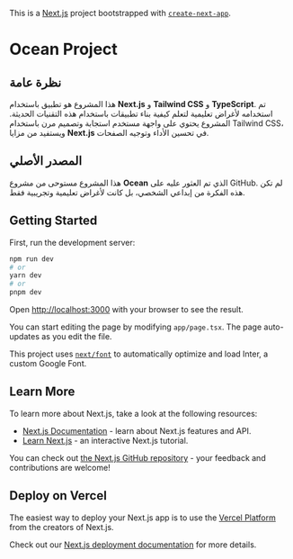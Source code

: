 This is a [Next.js](https://nextjs.org/) project bootstrapped with [`create-next-app`](https://github.com/vercel/next.js/tree/canary/packages/create-next-app).

# Ocean Project

## نظرة عامة

هذا المشروع هو تطبيق باستخدام **Next.js** و **Tailwind CSS** و **TypeScript**. تم استخدامه لأغراض تعليمية لتعلم كيفية بناء تطبيقات باستخدام هذه التقنيات الحديثة. المشروع يحتوي على واجهة مستخدم استجابة وتصميم مرن باستخدام Tailwind CSS، ويستفيد من مزايا **Next.js** في تحسين الأداء وتوجيه الصفحات.

## المصدر الأصلي

هذا المشروع مستوحى من مشروع **Ocean** الذي تم العثور عليه على GitHub. لم تكن هذه الفكرة من إبداعي الشخصي، بل كانت لأغراض تعليمية وتجريبية فقط.



## Getting Started

First, run the development server:

```bash
npm run dev
# or
yarn dev
# or
pnpm dev
```

Open [http://localhost:3000](http://localhost:3000) with your browser to see the result.

You can start editing the page by modifying `app/page.tsx`. The page auto-updates as you edit the file.

This project uses [`next/font`](https://nextjs.org/docs/basic-features/font-optimization) to automatically optimize and load Inter, a custom Google Font.

## Learn More

To learn more about Next.js, take a look at the following resources:

- [Next.js Documentation](https://nextjs.org/docs) - learn about Next.js features and API.
- [Learn Next.js](https://nextjs.org/learn) - an interactive Next.js tutorial.

You can check out [the Next.js GitHub repository](https://github.com/vercel/next.js/) - your feedback and contributions are welcome!

## Deploy on Vercel

The easiest way to deploy your Next.js app is to use the [Vercel Platform](https://vercel.com/new?utm_medium=default-template&filter=next.js&utm_source=create-next-app&utm_campaign=create-next-app-readme) from the creators of Next.js.

Check out our [Next.js deployment documentation](https://nextjs.org/docs/deployment) for more details.
